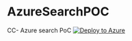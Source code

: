 # AzureSearchPOC
CC- Azure search PoC
[![Deploy to Azure](https://azuredeploy.net/deploybutton.png)](https://azuredeploy.net/)
